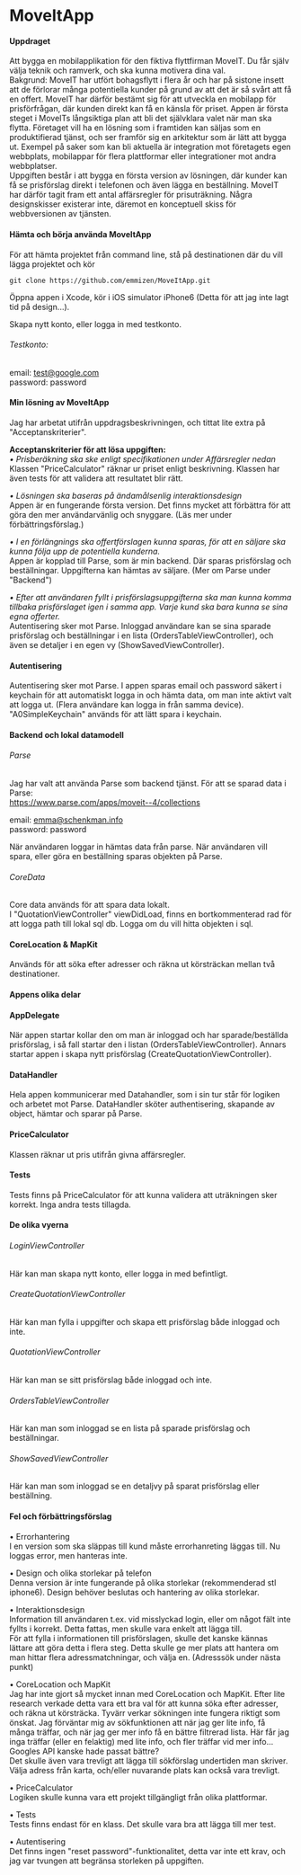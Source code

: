 # MoveItApp

#### Uppdraget  
  Att bygga en mobilapplikation för den fiktiva flyttfirman MoveIT. Du får själv välja teknik och ramverk, och ska kunna motivera dina val.  
  Bakgrund: MoveIT har utfört bohagsflytt i flera år och har på sistone insett att de förlorar många potentiella kunder på grund av att det är så svårt att få en offert. MoveIT har därför bestämt sig för att utveckla en mobilapp för prisförfrågan, där kunden direkt kan få en känsla för priset.
Appen är första steget i MoveITs långsiktiga plan att bli det självklara valet när man ska flytta. Företaget vill ha en lösning som i framtiden kan säljas som en produktifierad tjänst, och ser framför sig en arkitektur som är lätt att bygga ut. Exempel på saker som kan bli aktuella är integration mot företagets egen webbplats, mobilappar för flera plattformar eller integrationer mot andra webbplatser.  
Uppgiften består i att bygga en första version av lösningen, där kunder kan få se prisförslag direkt i telefonen och även lägga en beställning. MoveIT har därför tagit fram ett antal affärsregler för prisuträkning. Några designskisser existerar inte, däremot en konceptuell skiss för webbversionen av tjänsten.

#### Hämta och börja använda MoveItApp

För att hämta projektet från command line, stå på destinationen där du vill lägga projektet och kör 

    git clone https://github.com/emmizen/MoveItApp.git

Öppna appen i Xcode, kör i iOS simulator iPhone6 (Detta för att jag inte lagt tid på design...).

Skapa nytt konto, eller logga in med testkonto.

###### Testkonto:  

email: test@google.com  
 password: password

#### Min lösning av MoveItApp

Jag har arbetat utifrån uppdragsbeskrivningen, och tittat lite extra på "Acceptanskriterier".

**Acceptanskriterier för att lösa uppgiften:**  
*• Prisberäkning ska ske enligt specifikationen under Affärsregler nedan*  
Klassen "PriceCalculator" räknar ur priset enligt beskrivning. Klassen har även tests för att validera att resultatet blir rätt.

*• Lösningen ska baseras på ändamålsenlig interaktionsdesign*  
Appen är en fungerande första version. Det finns mycket att förbättra för att göra den mer användarvänlig och snyggare. (Läs mer under förbättringsförslag.)

*• I en förlängnings ska offertförslagen kunna sparas, för att en säljare ska kunna följa upp de potentiella kunderna.*  
Appen är kopplad till Parse, som är min backend. Där sparas prisförslag och beställningar. Uppgifterna kan hämtas av säljare. (Mer om Parse under "Backend")

*• Efter att användaren fyllt i prisförslagsuppgifterna ska man kunna komma tillbaka prisförslaget igen i samma app. Varje kund ska bara kunna se sina egna offerter.*  
Autentisering sker mot Parse. Inloggad användare kan se sina sparade prisförslag och beställningar i en lista (OrdersTableViewController), och även se detaljer i en egen vy (ShowSavedViewController).

#### Autentisering

Autentisering sker mot Parse. I appen sparas email och password säkert i keychain för att automatiskt logga in och hämta data, om man inte aktivt valt att logga ut. (Flera användare kan logga in från samma device).
 "A0SimpleKeychain" används för att lätt spara i keychain.

#### Backend och lokal datamodell

###### Parse  
Jag har valt att använda Parse som backend tjänst. För att se sparad data i Parse:  
https://www.parse.com/apps/moveit--4/collections
 
email: emma@schenkman.info  
 password: password
 
När användaren loggar in hämtas data från parse. När användaren vill spara, eller göra en beställning sparas objekten på Parse.

###### CoreData  
Core data används för att spara data lokalt.  
I "QuotationViewController" viewDidLoad, finns en bortkommenterad rad för att logga path till lokal sql db. Logga om du vill hitta objekten i sql.

#### CoreLocation & MapKit

Används för att söka efter adresser och räkna ut körsträckan mellan två destinationer.

#### Appens olika delar
#### AppDelegate

När appen startar kollar den om man är inloggad och har sparade/beställda prisförslag, i så fall startar den i listan (OrdersTableViewController). Annars startar appen i skapa nytt prisförslag (CreateQuotationViewController).

#### DataHandler

Hela appen kommunicerar med Datahandler, som i sin tur står för logiken och arbetet mot Parse. 
 DataHandler sköter authentisering, skapande av object, hämtar och sparar på Parse.

#### PriceCalculator

Klassen räknar ut pris utifrån givna affärsregler.

#### Tests

Tests finns på PriceCalculator för att kunna validera att uträkningen sker korrekt. Inga andra tests tillagda.

#### De olika vyerna

###### LoginViewController
 Här kan man skapa nytt konto, eller logga in med befintligt.

###### CreateQuotationViewController
 Här kan man fylla i uppgifter och skapa ett prisförslag både inloggad och inte.

###### QuotationViewController
 Här kan man se sitt prisförslag både inloggad och inte.

###### OrdersTableViewController
 Här kan man som inloggad se en lista på sparade prisförslag och beställningar.

###### ShowSavedViewController
 Här kan man som inloggad se en detaljvy på sparat prisförslag eller beställning.
 
#### Fel och förbättringsförslag

• Errorhantering  
I en version som ska släppas till kund måste errorhanreting läggas till. Nu loggas error, men hanteras inte.

• Design och olika storlekar på telefon  
Denna version är inte fungerande på olika storlekar (rekommenderad stl iphone6). Design behöver beslutas och hantering av olika storlekar.

• Interaktionsdesign  
Information till användaren t.ex. vid misslyckad login, eller om något fält inte fyllts i korrekt. Detta fattas, men skulle vara enkelt att lägga till.  
För att fylla i informationen till prisförslagen, skulle det kanske kännas lättare att göra detta i flera steg. Detta skulle ge mer plats att hantera om man hittar flera adressmatchningar, och välja en. (Adresssök under nästa punkt)

• CoreLocation och MapKit    
Jag har inte gjort så mycket innan med CoreLocation och MapKit. Efter lite research verkade detta vara ett bra val för att kunna söka efter adresser, och räkna ut körsträcka. Tyvärr verkar sökningen inte fungera riktigt som önskat. Jag förväntar mig av sökfunktionen att när jag ger lite info, få många träffar, och när jag ger mer info få en bättre filtrerad lista. Här får jag inga träffar (eller en felaktig) med lite info, och fler träffar vid mer info... Googles API kanske hade passat bättre?  
Det skulle även vara trevligt att lägga till sökförslag undertiden man skriver.  
Välja adress från karta, och/eller nuvarande plats kan också vara trevligt.

• PriceCalculator    
Logiken skulle kunna vara ett projekt tillgängligt från olika plattformar.

• Tests    
Tests finns endast för en klass. Det skulle vara bra att lägga till mer test.

• Autentisering      
Det finns ingen "reset password"-funktionalitet, detta var inte ett krav, och jag var tvungen att begränsa storleken på uppgiften.
